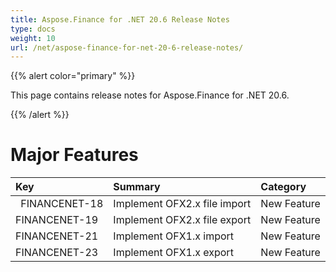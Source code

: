 ```yaml
---
title: Aspose.Finance for .NET 20.6 Release Notes
type: docs
weight: 10
url: /net/aspose-finance-for-net-20-6-release-notes/
---
```


{{% alert color="primary" %}} 

This page contains release notes for Aspose.Finance for .NET 20.6.

{{% /alert %}} 
# **Major Features**

|**Key**|**Summary**|**Category**|
| :- | :- | :- |
|` `FINANCENET-18|Implement OFX2.x file import|New Feature|
|FINANCENET-19|Implement OFX2.x file export|New Feature|
|FINANCENET-21|Implement OFX1.x import|New Feature|
|FINANCENET-23|Implement OFX1.x export|New Feature|

